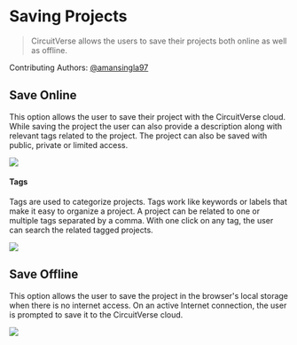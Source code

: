 # Saving Projects

> CircuitVerse allows the users to save their projects both online as well as offline.

Contributing Authors: [@amansingla97](https://github.com/amansingla97/)
## Save Online
This option allows the user to save their project with the CircuitVerse cloud. While saving the project the user can also provide a description along with relevant tags related to the project.
The project can also be saved with public, private or limited access.

![](./images/save_online.gif)

#### Tags
Tags are used to categorize projects. Tags work like keywords or labels that make it easy to organize a project.
A project can be related to one or multiple tags separated by a comma.
With one click on any tag, the user can search the related tagged projects.

![](./images/tag.gif)

## Save Offline

This option allows the user to save the project in the browser's local storage when there is no internet access. On an active Internet connection, the user is prompted to save it to the CircuitVerse cloud.

![](./images/save_offline.gif)


